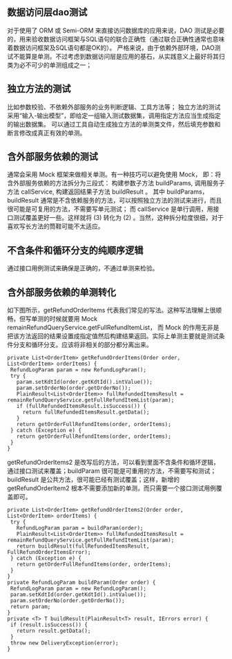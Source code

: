  ## 数据访问层dao测试
对于使用了 ORM 或 Semi-ORM 来直接访问数据库的应用来说，DAO 测试是必要的，用来验收数据访问框架与SQL语句的联合正确性（通过联合正确性通常也意味着数据访问框架及SQL语句都是OK的）。
严格来说，由于依赖外部环境，DAO测试不能算是单测。不过考虑到数据访问层是应用的基石，从实践意义上最好将其归类为必不可少的单测组成之一；
 ## 独立方法的测试
比如参数校验、不依赖外部服务的业务判断逻辑、工具方法等；
独立方法的测试采用“输入-输出模型”，即给定一组输入测试数据集，调用指定方法应当生成指定的输出数据集。
可以通过工具自动生成独立方法的单测类文件，然后填充参数和断言修改成真正有效的单测。
 ## 含外部服务依赖的测试
通常会采用 Mock 框架来做相关单测。有一种技巧可以避免使用 Mock， 即：将含外部服务依赖的方法拆分为三段式： 构建参数子方法 buildParams, 调用服务子方法 callService, 构建返回结果子方法 buildResult 。 其中 buildParams，buildResult 通常是不含依赖服务的方法，可以按照独立方法的测试来进行，而且很可能是可复用的方法，不需要写单元测试； 而 callService 是单行调用，用接口测试覆盖更好一些。这样就将 (3) 转化为 (2) 。当然，这种拆分粒度很细，对于喜欢写长方法的筒鞋可能不太适应。
 ## 不含条件和循环分支的纯顺序逻辑
通过接口用例测试来确保是正确的，不通过单测来检验。
 ## 含外部服务依赖的单测转化
如下图所示，getRefundOrderItems 代表我们常见的写法。这种写法理解上很顺畅，但写单测的时候就要用 Mock remainRefundQueryService.getFullRefundItemList， 而 Mock 的作用无非是把该方法返回的结果设置成指定值然后构建结果返回。实际上单测主要就是测试条件分支和循环分支。应该将非相关的部分都分离出来。

    private List<OrderItem> getRefundOrderItems(Order order, List<OrderItem> orderItems) {
     RefundLogParam param = new RefundLogParam();
     try {
       param.setKdtId(order.getKdtId().intValue());
       param.setOrderNo(order.getOrderNo());
       PlainResult<List<OrderItem>> fullRefundedItemsResult =  remainRefundQueryService.getFullRefundItemList(param);
       if (fullRefundedItemsResult.isSuccess()) {
         return fullRefundedItemsResult.getData();
       }
       return getOrderFullRefundItems(order, orderItems);
     } catch (Exception e) {
       return getOrderFullRefundItems(order, orderItems);
     }
    }

getRefundOrderItems2 是改写后的方法，可以看到里面不含条件和循环逻辑，通过接口测试来覆盖；buildParam 很可能是可重用的方法，不需要写和测试；buildResult 是公共方法，很可能已经有测试覆盖；这样，新增的 getRefundOrderItem2 根本不需要添加新的单测，而只需要一个接口测试用例覆盖即可。

    private List<OrderItem> getRefundOrderItems2(Order order, List<OrderItem> orderItems) {
     try {
       RefundLogParam param = buildParam(order);
       PlainResult<List<OrderItem>> fullRefundedItemsResult =  remainRefundQueryService.getFullRefundItemList(param);
       return buildResult(fullRefundedItemsResult, FullRefundOrderItemsError);
     } catch (Exception e) {
       return getOrderFullRefundItems(order, orderItems);
     }
    }
    private RefundLogParam buildParam(Order order) {
     RefundLogParam param = new RefundLogParam();
     param.setKdtId(order.getKdtId().intValue());
     param.setOrderNo(order.getOrderNo());
     return param;
    }
    private <T> T buildResult(PlainResult<T> result, IErrors error) {
     if (result.isSuccess()) {
       return result.getData();
     }
     throw new DeliveryException(error);
    }
